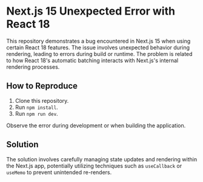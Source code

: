 # Next.js 15 Unexpected Error with React 18

This repository demonstrates a bug encountered in Next.js 15 when using certain React 18 features.  The issue involves unexpected behavior during rendering, leading to errors during build or runtime. The problem is related to how React 18's automatic batching interacts with Next.js's internal rendering processes.

## How to Reproduce

1. Clone this repository.
2. Run `npm install`.
3. Run `npm run dev`.

Observe the error during development or when building the application.

## Solution

The solution involves carefully managing state updates and rendering within the Next.js app, potentially utilizing techniques such as `useCallback` or `useMemo` to prevent unintended re-renders.